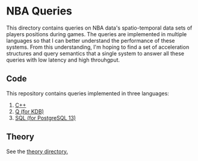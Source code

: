 # NBA Queries
This directory contains queries on NBA data's spatio-temporal data sets of players positions during games. 
The queries are implemented in multiple languages so that I can better understand the performance of these systems.
From this understanding, I'm hoping to find a set of acceleration structures and query semantics that a single system
to answer all these queries with low latency and high throuhgput. 

## Code
This repository contains queries implemented in three languages: 
1. [C++](src/cpp)
2. [Q (for KDB)](src/q)
3. [SQL (for PostgreSQL 13)](src/sql)

## Theory
See the [theory directory.](theory)
